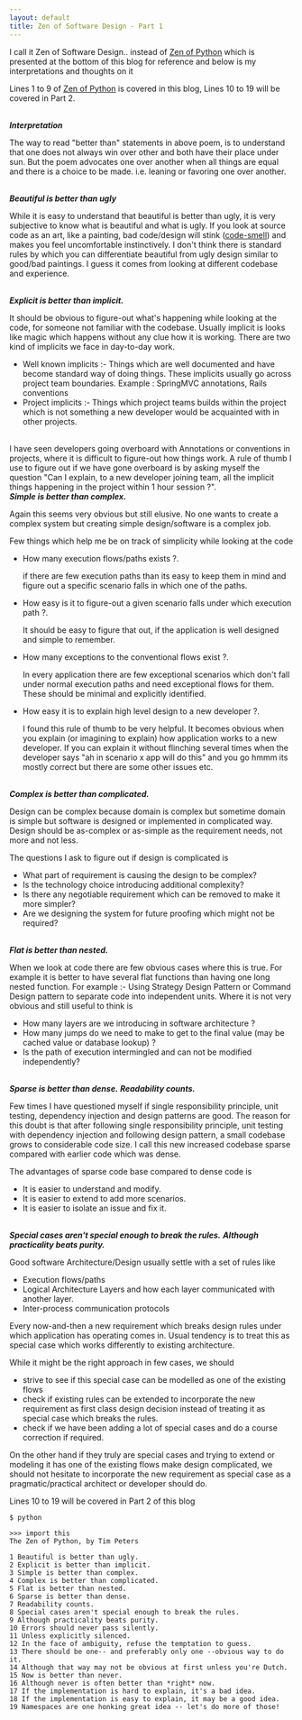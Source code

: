 ```yaml
---
layout: default
title: Zen of Software Design - Part 1
---
```


I call it Zen of Software Design.. instead of [Zen of Python](http://legacy.python.org/dev/peps/pep-0020/) which is presented at the bottom of this blog for reference and below is my interpretations and thoughts on it

Lines 1 to 9 of [Zen of Python](http://legacy.python.org/dev/peps/pep-0020/) is covered in this blog, Lines 10 to 19 will be covered in Part 2.

<br/>
<b><i>Interpretation</i></b>

The way to read "better than" statements in above poem, is to understand that one does not always win over other and both have their place under sun. But the poem advocates one over another when all things are equal and there is a choice to be made. i.e. leaning or favoring one over another.

<br/>
<b><i>Beautiful is better than ugly</i></b>


While it is easy to understand that beautiful is better than ugly, it is very subjective to know what is beautiful and what is ugly. If you look at source code as an art, like a painting, bad code/design will stink ([code-smell](http://en.wikipedia.org/wiki/Code_smell)) and makes you feel uncomfortable instinctively. I don't think there is standard rules by which you can differentiate beautiful from ugly design similar to good/bad paintings. I guess it comes from looking at different codebase and experience.

<br/>
<b><i>Explicit is better than implicit.</i></b>

It should be obvious to figure-out what's happening while looking at the code, for someone not familiar with the codebase. Usually implicit is looks like magic which happens without any clue how it is working. There are two kind of implicits we face in day-to-day work.

*	Well known implicits :- Things which are well documented and have become standard way of doing things. These implicits usually go across project team boundaries. Example : SpringMVC annotations, Rails conventions
*	Project implicits :- Things which project teams builds within the project which is not something a new developer would be acquainted with in other projects. 

<br>
I have seen developers going overboard with Annotations or conventions in projects, where it is difficult to figure-out how things work. A rule of thumb I use to figure out if we have gone overboard is by asking myself the question "Can I explain, to a new developer joining team, all the implicit things happening in the project within 1 hour session ?".

<br/>
<b><i>Simple is better than complex.</i></b>

Again this seems very obvious but still elusive. No one wants to create a complex system but creating simple design/software is a complex job. 

Few things which help me be on track of simplicity while looking at the code

*	How many execution flows/paths exists ?.

	if there are few execution paths than its easy to keep them in mind and figure out a specific scenario falls in which one of the paths.
*	How easy is it to figure-out a given scenario falls under which execution path ?. 

	It should be easy to figure that out, if the application is well designed and simple to remember.
*	How many exceptions to the conventional flows exist ?. 
	
	In every application there are few exceptional scenarios which don't fall under normal execution paths and need exceptional flows for them. These should be minimal and explicitly identified.
*	How easy it is to explain high level design to a new developer ?. 
	
	I found this rule of thumb to be very helpful. It becomes obvious when you explain (or imagining to explain) how application works to a new developer. If you can explain it without flinching several times when the developer says "ah in scenario x app will do this" and you go hmmm its mostly correct but there are some other issues etc.

<br/>
<b><i>Complex is better than complicated.</i></b>

Design can be complex because domain is complex but sometime domain is simple but software is designed or implemented in complicated way. Design should be as-complex or as-simple as the requirement needs, not more and not less. 

The questions I ask to figure out if design is complicated is

*	What part of requirement is causing the design to be complex?
*	Is the technology choice introducing additional complexity?
*	Is there any negotiable requirement which can be removed to make it more simpler?
*	Are we designing the system for future proofing which might not be required?

<br/>
<b><i>Flat is better than nested.</i></b>

When we look at code there are few obvious cases where this is true. For example it is better to have several flat functions than having one long nested function. For example :- Using Strategy Design Pattern or Command Design pattern to separate code into independent units. Where it is not very obvious and still useful to think is

*	How many layers are we introducing in software architecture ?
*	How many jumps do we need to make to get to the final value (may be cached value or database lookup) ?
*	Is the path of execution intermingled and can not be modified independently?

<br/>
<b><i>Sparse is better than dense.</i></b>
<b><i>Readability counts.</i></b>

Few times I have questioned myself if single responsibility principle, unit testing, dependency injection and design patterns are good. The reason for this doubt is that after following single responsibility principle, unit testing with dependency injection and following design pattern, a small codebase grows to considerable code size.  I call this new increased codebase sparse compared with earlier code which was dense. 

The advantages of sparse code base compared to dense code is

*	It is easier to understand and modify. 
*	It is easier to extend to add more scenarios.
*	It is easier to isolate an issue and fix it.

<br/>
<b><i>Special cases aren't special enough to break the rules.</i></b>
<b><i>Although practicality beats purity.</i></b>

Good software Architecture/Design usually settle with a set of rules like

*	Execution flows/paths 
*	Logical Architecture Layers and how each layer communicated with another layer.
*	Inter-process communication protocols


Every now-and-then a new requirement which breaks design rules under which application has operating comes in. Usual tendency is to treat this as special case which works differently to existing architecture. 

While it might be the right approach in few cases, we should 

*	strive to see if this special case can be modelled as one of the existing flows
*	check if existing rules can be extended to incorporate the new requirement as first class design decision instead of treating it as special case which breaks the rules.
*	check if we have been adding a lot of special cases and do a course correction if required.

On the other hand if they truly are special cases and trying to extend or modeling it has one of the existing flows make design complicated, we should not hesitate to incorporate the new requirement as special case as a pragmatic/practical architect or developer should do.

Lines 10 to 19 will be covered in Part 2 of this blog


	$ python

	>>> import this
	The Zen of Python, by Tim Peters

 	1 Beautiful is better than ugly.
 	2 Explicit is better than implicit.
 	3 Simple is better than complex.
 	4 Complex is better than complicated.
 	5 Flat is better than nested.
 	6 Sparse is better than dense.
 	7 Readability counts.
 	8 Special cases aren't special enough to break the rules.
 	9 Although practicality beats purity.
	10 Errors should never pass silently.
	11 Unless explicitly silenced.
	12 In the face of ambiguity, refuse the temptation to guess.
	13 There should be one-- and preferably only one --obvious way to do it.
	14 Although that way may not be obvious at first unless you're Dutch.
	15 Now is better than never.
	16 Although never is often better than *right* now.
	17 If the implementation is hard to explain, it's a bad idea.
	18 If the implementation is easy to explain, it may be a good idea.
	19 Namespaces are one honking great idea -- let's do more of those! 
